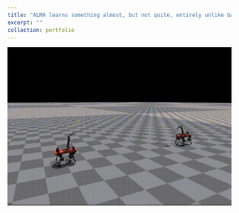 ```yaml
---
title: "ALMA learns something almost, but not quite, entirely unlike badminton"
excerpt: ""
collection: portfolio
---
```


![share and enjoy](images/badmintonVSGIF.gif)
